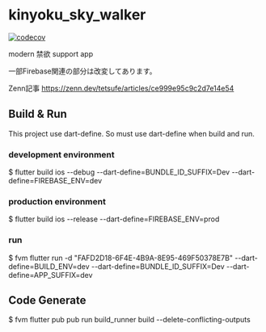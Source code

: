 # kinyoku_sky_walker

[![codecov](https://codecov.io/gh/TetsuFe/kinyoku_continue/branch/master/graph/badge.svg?token=8PNZBD3F21)](https://codecov.io/gh/TetsuFe/kinyoku_continue)

modern 禁欲 support app

一部Firebase関連の部分は改変してあります。

Zenn記事
https://zenn.dev/tetsufe/articles/ce999e95c9c2d7e14e54

## Build & Run
This project use dart-define. So must use dart-define when build and run.

### development environment

$ flutter build ios --debug --dart-define=BUNDLE_ID_SUFFIX=Dev --dart-define=FIREBASE_ENV=dev

### production environment

$ flutter build ios --release --dart-define=FIREBASE_ENV=prod

### run
$ fvm flutter run -d "FAFD2D18-6F4E-4B9A-8E95-469F50378E7B" --dart-define=BUILD_ENV=dev --dart-define=BUNDLE_ID_SUFFIX=Dev --dart-define=APP_SUFFIX=dev

## Code Generate
$ fvm flutter pub pub run build_runner build --delete-conflicting-outputs
